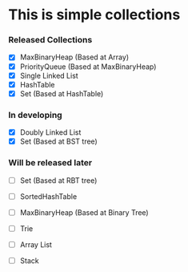 # This is simple collections 

### Released Collections

- [x] MaxBinaryHeap (Based at Array)
- [x] PriorityQueue (Based at MaxBinaryHeap)
- [x] Single Linked List
- [x] HashTable
- [x] Set (Based at HashTable)

### In developing

- [x] Doubly Linked List
- [x] Set (Based at BST tree)

### Will be released later
- [ ] Set (Based at RBT tree)
- [ ] SortedHashTable
- [ ] MaxBinaryHeap (Based at Binary Tree)
- [ ] Trie
- [ ] Array List
- [ ] Stack


